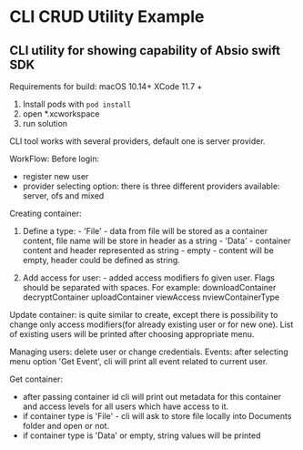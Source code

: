 # CLI CRUD Utility Example 
## CLI utility for showing capability of Absio swift SDK

Requirements for build: 
macOS 10.14+
XCode 11.7 + 

1. Install pods with ```pod install ```
4. open *.xcworkspace
5. run solution

CLI tool works with several providers, default one is server provider.

WorkFlow: 
Before login: 
- register new user
- provider selecting option: there is three different providers available: server, ofs and mixed

Creating container: 
1. Define a type: 
        - 'File' - data from file will be stored as a container content, file name will be store in header as a string
        - 'Data' - container content and header represented as string
        - empty - content will be empty, header could be defined as string.

2. Add access for user: 
        - added access modifiers fo given user. Flags should be separated with spaces.
        For example: downloadContainer decryptContainer uploadContainer viewAccess nviewContainerType


Update container: is quite similar to create, except there is possibility to change only access modifiers(for already existing user or for new one). List of existing users will be printed after choosing appropriate menu.
    
Managing users: delete user or change credentials.
Events: after selecting menu option 'Get Event', cli will print all event related to current user.

Get container: 
- after passing container id cli will print out metadata for this container and access levels for all users which have access to it.
- if container type is 'File' - cli will ask to store file locally into Documents folder and open or not.
- if container type is 'Data' or empty, string values will be printed 